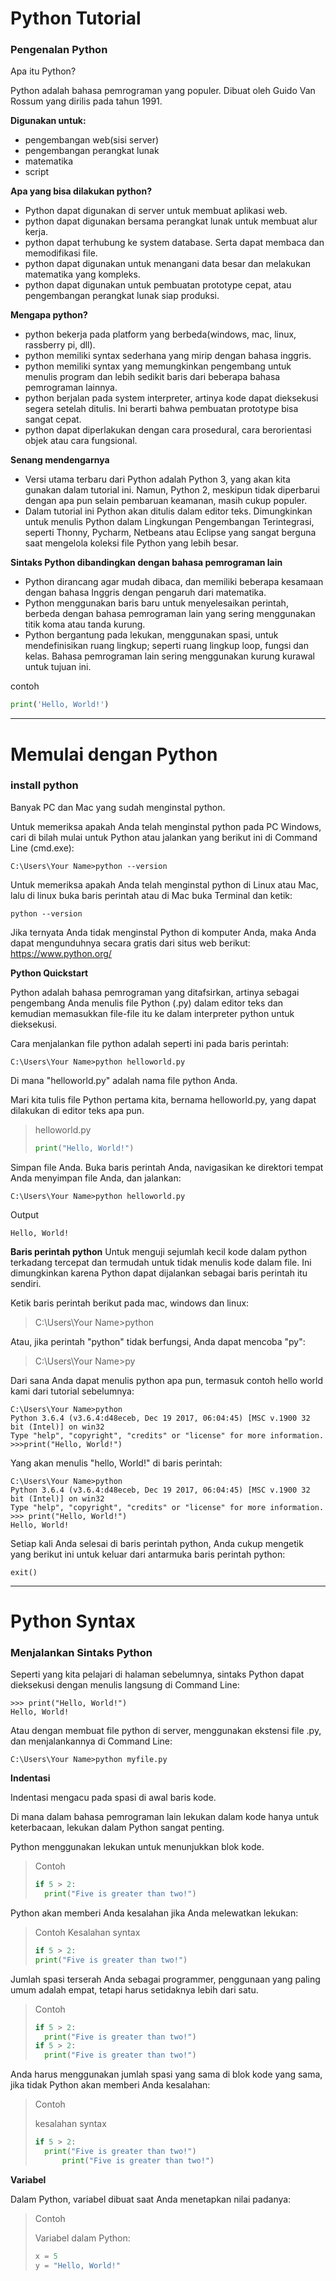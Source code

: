 # Python Tutorial
### Pengenalan Python

Apa itu Python?

Python adalah bahasa pemrograman yang populer. Dibuat oleh Guido Van Rossum yang dirilis pada tahun 1991. 

**Digunakan untuk:**
- pengembangan web(sisi server)
- pengembangan perangkat lunak
- matematika
- script
  
**Apa yang bisa dilakukan python?**
- Python dapat digunakan di server untuk membuat aplikasi web.
- python dapat digunakan bersama perangkat lunak untuk membuat alur kerja.
- python dapat terhubung ke system database. Serta dapat membaca dan memodifikasi file.
- python dapat digunakan untuk menangani data besar dan melakukan matematika yang kompleks.
- python dapat digunakan untuk pembuatan prototype cepat, atau pengembangan perangkat lunak siap produksi.
  
**Mengapa python?**
- python bekerja pada platform yang berbeda(windows, mac, linux, rassberry pi, dll).
- python memiliki syntax sederhana yang mirip dengan bahasa inggris.
- python memiliki syntax yang memungkinkan pengembang untuk menulis program dan lebih sedikit baris dari beberapa bahasa pemrograman lainnya.
- python berjalan pada system interpreter, artinya kode dapat dieksekusi segera setelah ditulis. Ini berarti bahwa pembuatan prototype bisa sangat cepat.
- python dapat diperlakukan dengan cara prosedural, cara berorientasi objek atau cara fungsional.
  
**Senang mendengarnya**
- Versi utama terbaru dari Python adalah Python 3, yang akan kita gunakan dalam tutorial ini. Namun, Python 2, meskipun tidak diperbarui dengan apa pun selain pembaruan keamanan, masih cukup populer.
- Dalam tutorial ini Python akan ditulis dalam editor teks. Dimungkinkan untuk menulis Python dalam Lingkungan Pengembangan Terintegrasi, seperti Thonny, Pycharm, Netbeans atau Eclipse yang sangat berguna saat mengelola koleksi file Python yang lebih besar.

**Sintaks Python dibandingkan dengan bahasa pemrograman lain**
- Python dirancang agar mudah dibaca, dan memiliki beberapa kesamaan dengan bahasa Inggris dengan pengaruh dari matematika.
- Python menggunakan baris baru untuk menyelesaikan perintah, berbeda dengan bahasa pemrograman lain yang sering menggunakan titik koma atau tanda kurung.
- Python bergantung pada lekukan, menggunakan spasi, untuk mendefinisikan ruang lingkup; seperti ruang lingkup loop, fungsi dan kelas. Bahasa pemrograman lain sering menggunakan kurung kurawal untuk tujuan ini.

contoh
```python
print('Hello, World!')
```

---
# Memulai dengan Python

### install python

Banyak PC dan Mac yang sudah menginstal python.

Untuk memeriksa apakah Anda telah menginstal python pada PC Windows, cari di bilah mulai untuk Python atau jalankan yang berikut ini di Command Line (cmd.exe):

```
C:\Users\Your Name>python --version
```

Untuk memeriksa apakah Anda telah menginstal python di Linux atau Mac, lalu di linux buka baris perintah atau di Mac buka Terminal dan ketik:

```
python --version
```

Jika ternyata Anda tidak menginstal Python di komputer Anda, maka Anda dapat mengunduhnya secara gratis dari situs web berikut: https://www.python.org/

**Python Quickstart**

Python adalah bahasa pemrograman yang ditafsirkan, artinya sebagai pengembang Anda menulis file Python (.py) dalam editor teks dan kemudian memasukkan file-file itu ke dalam interpreter python untuk dieksekusi.

Cara menjalankan file python adalah seperti ini pada baris perintah:

```
C:\Users\Your Name>python helloworld.py
```

Di mana "helloworld.py" adalah nama file python Anda.

Mari kita tulis file Python pertama kita, bernama helloworld.py, yang dapat dilakukan di editor teks apa pun.

> helloworld.py
> ```python
> print("Hello, World!")
> ```

Simpan file Anda. Buka baris perintah Anda, navigasikan ke direktori tempat Anda menyimpan file Anda, dan jalankan:

```
C:\Users\Your Name>python helloworld.py
```

Output
```
Hello, World!
```

**Baris perintah python**
Untuk menguji sejumlah kecil kode dalam python terkadang tercepat dan termudah untuk tidak menulis kode dalam file. Ini dimungkinkan karena Python dapat dijalankan sebagai baris perintah itu sendiri.

Ketik baris perintah berikut pada mac, windows dan linux:

> C:\Users\Your Name>python

Atau, jika perintah "python" tidak berfungsi, Anda dapat mencoba "py":

> C:\Users\Your Name>py

Dari sana Anda dapat menulis python apa pun, termasuk contoh hello world kami dari tutorial sebelumnya:

```
C:\Users\Your Name>python
Python 3.6.4 (v3.6.4:d48eceb, Dec 19 2017, 06:04:45) [MSC v.1900 32 bit (Intel)] on win32
Type "help", "copyright", "credits" or "license" for more information.
>>>print("Hello, World!")
```

Yang akan menulis "hello, World!" di baris perintah:

```
C:\Users\Your Name>python
Python 3.6.4 (v3.6.4:d48eceb, Dec 19 2017, 06:04:45) [MSC v.1900 32 bit (Intel)] on win32
Type "help", "copyright", "credits" or "license" for more information.
>>> print("Hello, World!")
Hello, World!
```
Setiap kali Anda selesai di baris perintah python, Anda cukup mengetik yang berikut ini untuk keluar dari antarmuka baris perintah python:

```
exit()
```

---
# Python Syntax

### Menjalankan Sintaks Python

Seperti yang kita pelajari di halaman sebelumnya, sintaks Python dapat dieksekusi dengan menulis langsung di Command Line:

```
>>> print("Hello, World!")
Hello, World!
```

Atau dengan membuat file python di server, menggunakan ekstensi file .py, dan menjalankannya di Command Line:

```
C:\Users\Your Name>python myfile.py
```

**Indentasi**

Indentasi mengacu pada spasi di awal baris kode.

Di mana dalam bahasa pemrograman lain lekukan dalam kode hanya untuk keterbacaan, lekukan dalam Python sangat penting.

Python menggunakan lekukan untuk menunjukkan blok kode.

> Contoh
> ```python
> if 5 > 2:
> 	print("Five is greater than two!")
> ```

Python akan memberi Anda kesalahan jika Anda melewatkan lekukan:

> Contoh
> Kesalahan syntax
> ```python
> if 5 > 2:
> print("Five is greater than two!")
> ```

Jumlah spasi terserah Anda sebagai programmer, penggunaan yang paling umum adalah empat, tetapi harus setidaknya lebih dari satu.

> Contoh
> ```python
> if 5 > 2:
> 	print("Five is greater than two!") 
> if 5 > 2:
> 	print("Five is greater than two!")
> ```

Anda harus menggunakan jumlah spasi yang sama di blok kode yang sama, jika tidak Python akan memberi Anda kesalahan:

> Contoh
> 
> kesalahan syntax
> ```python
> if 5 > 2:
> 	print("Five is greater than two!")
> 		print("Five is greater than two!")
> ```

**Variabel**

Dalam Python, variabel dibuat saat Anda menetapkan nilai padanya:

> Contoh
>
> Variabel dalam Python:
> ```python
> x = 5
> y = "Hello, World!"
> ```


